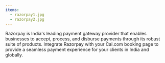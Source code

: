 ```yaml
---
items:
  - razorpay1.jpg
  - razorpay2.jpg
---
```


Razorpay is India's leading payment gateway provider that enables businesses to accept, process, and disburse payments through its robust suite of products. Integrate Razorpay with your Cal.com booking page to provide a seamless payment experience for your clients in India and globally. 
